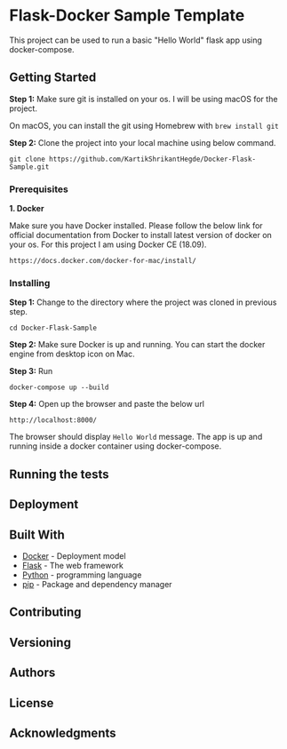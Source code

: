 # Flask-Docker Sample Template

This project can be used to run a basic "Hello World" flask app using docker-compose.

## Getting Started

**Step 1:** Make sure git is installed on your os. I will be using macOS for the project.

On macOS, you can install the git using Homebrew with ```brew install git```

**Step 2:** Clone the project into your local machine using below command.

```git clone https://github.com/KartikShrikantHegde/Docker-Flask-Sample.git```

### Prerequisites

**1. Docker**

Make sure you have Docker installed. Please follow the below link for official documentation from Docker to install latest version of docker on your os. For this project I am using Docker CE (18.09).

```https://docs.docker.com/docker-for-mac/install/```

### Installing

**Step 1:** Change to the directory where the project was cloned in previous step.

```
cd Docker-Flask-Sample
```

**Step 2:** Make sure Docker is up and running. You can start the docker engine from desktop icon on Mac.

**Step 3:** Run

```
docker-compose up --build
```

**Step 4:** Open up the browser and paste the below url

```
http://localhost:8000/
```

The browser should display ```Hello World``` message. The app is up and running inside a docker container using docker-compose.

## Running the tests

## Deployment

## Built With

* [Docker](http://www.dropwizard.io/1.0.2/docs/) -  Deployment model
* [Flask](https://maven.apache.org/) - The web framework
* [Python](https://rometools.github.io/rome/) - programming language
* [pip](https://rometools.github.io/rome/) - Package and dependency manager

## Contributing

## Versioning

## Authors

## License

## Acknowledgments
